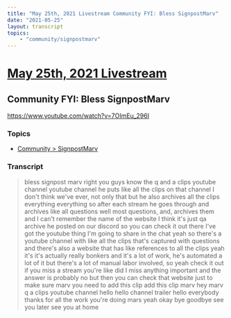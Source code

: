 ```yaml
---
title: "May 25th, 2021 Livestream Community FYI: Bless SignpostMarv"
date: "2021-05-25"
layout: transcript
topics:
    - "community/signpostmarv"
---
```

# [May 25th, 2021 Livestream](../2021-05-25.md)
## Community FYI: Bless SignpostMarv
https://www.youtube.com/watch?v=7OImEu_296I

### Topics
* [Community > SignpostMarv](../topics/community/signpostmarv.md)

### Transcript

> bless signpost marv right you guys know the q and a clips youtube channel youtube channel he puts like all the clips on that channel I don't think we've ever, not only that but he also archives all the clips everything everything so after each stream he goes through and archives like all questions well most questions, and, archives them and I can't remember the name of the website I think it's just qa archive he posted on our discord so you can check it out there I've got the youtube thing I'm going to share in the chat yeah so there's a youtube channel with like all the clips that's captured with questions and there's also a website that has like references to all the clips yeah it's it's actually really bonkers and it's a lot of work, he's automated a lot of it but there's a lot of manual labor involved, so yeah check it out if you miss a stream you're like did I miss anything important and the answer is probably no but then you can check that website just to make sure marv you need to add this clip add this clip marv hey marv q a clips youtube channel hello hello channel trailer hello everybody thanks for all the work you're doing mars yeah okay bye goodbye see you later see you at home
